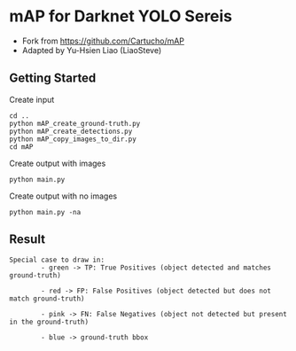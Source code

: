 # mAP for Darknet YOLO Sereis
* Fork from https://github.com/Cartucho/mAP 
* Adapted by Yu-Hsien Liao (LiaoSteve) 

## Getting Started

Create input
```
cd ..
python mAP_create_ground-truth.py
python mAP_create_detections.py
python mAP_copy_images_to_dir.py
cd mAP
```

Create output with images
```
python main.py
```

Create output with no images
```
python main.py -na
```

## Result
```
Special case to draw in:
        - green -> TP: True Positives (object detected and matches ground-truth)

        - red -> FP: False Positives (object detected but does not match ground-truth)

        - pink -> FN: False Negatives (object not detected but present in the ground-truth)
        
        - blue -> ground-truth bbox
```
